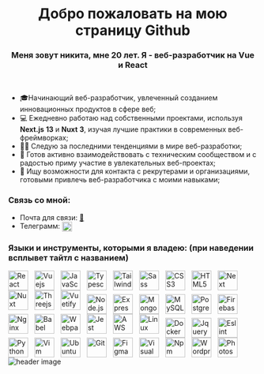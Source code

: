<h1 align="center">Добро пожаловать на мою страницу Github</h1>
<h3 align="center">Меня зовут никита, мне 20 лет. Я - веб-разработчик на Vue и React</h3>
<br/>

- 🎓Начинающий веб-разработчик, увлеченный созданием инновационных продуктов в сфере веб;
- 💻 Ежедневно работаю над собственными проектами, используя **Next.js** **13** и **Nuxt** **3**, изучая лучшие практики в современных веб-фреймворках;
- 👨‍💻 Следую за последними тенденциями в мире веб-разработки;
- 🤝 Готов активно взаимодействовать с техническим сообществом и с радостью приму участие в увлекательных веб-проектах;
- 📨 Ищу возможности для контакта с рекрутерами и организациями, готовыми привлечь веб-разработчика с моими навыками;
<h3 align="left" >Связь со мной:</h3>

- Почта для связи: [📧](https://mail.google.com/mail/u/0/?fs=1&to=neequue@gmail.com&su=Enquiry&tf=cm)
- Телеграмм: <a href="https://t.me/neequu" target="blank"><img align="center" src="https://upload.wikimedia.org/wikipedia/commons/8/82/Telegram_logo.svg" alt="telegram link" height="20" width="20" /></a>

### Языки и инструменты, которыми я владею: (при наведении всплывет тайтл с названием)
<p>
<img align="left" title="React" alt="React" width="40px" src="https://cdn.jsdelivr.net/gh/devicons/devicon/icons/react/react-original.svg" style="padding-right:10px;" />
<img align="left" title="Vuejs" alt="Vuejs" width="40px" src="https://cdn.jsdelivr.net/gh/devicons/devicon/icons/vuejs/vuejs-original.svg" style="padding-right:10px;" />
<img align="left" title="JavaScript" alt="JavaScript" width="40px" src="https://cdn.jsdelivr.net/gh/devicons/devicon/icons/javascript/javascript-original.svg" style="padding-right:10px;" />
<img align="left" title="Typescript" alt="Typescript" width="40px" src="https://cdn.jsdelivr.net/gh/devicons/devicon/icons/typescript/typescript-plain.svg" style="padding-right:10px;" />
<img align="left" title="Tailwindcss" alt="Tailwindcss" width="40px" src="https://cdn.jsdelivr.net/gh/devicons/devicon/icons/tailwindcss/tailwindcss-plain.svg" style="padding-right:10px;" />
<img align="left" title="Sass" alt="Sass" width="40px" src="https://cdn.jsdelivr.net/gh/devicons/devicon/icons/sass/sass-original.svg" style="padding-right:10px;" />
<img align="left" title="CSS3" alt="CSS3" width="40px" src="https://cdn.jsdelivr.net/gh/devicons/devicon/icons/css3/css3-original.svg" style="padding-right:10px;" />
<img align="left" title="HTML5" alt="HTML5" width="40px" src="https://cdn.jsdelivr.net/gh/devicons/devicon/icons/html5/html5-original.svg" style="padding-right:10px;" />
<img align="left" title="Next" alt="Next" width="40px" src="https://cdn.jsdelivr.net/gh/devicons/devicon/icons/nextjs/nextjs-original.svg" style="padding-right:10px;" />
<img align="left" title="Nuxt" alt="Nuxt" width="40px" src="https://cdn.jsdelivr.net/gh/devicons/devicon/icons/nuxtjs/nuxtjs-plain.svg" style="padding-right:10px;" />
<img align="left" title="Threejs" alt="Threejs" width="40px" src="https://cdn.jsdelivr.net/gh/devicons/devicon/icons/threejs/threejs-original.svg" style="padding-right:10px;" />
<img align="left" title="Vuetify" alt="Vuetify" width="40px" src="https://cdn.jsdelivr.net/gh/devicons/devicon/icons/vuetify/vuetify-original.svg" style="padding-right:10px;" />
  <br/>
  <br/>
</p>
<p>
<img align="left" title="Node.js" alt="Node.js" width="40px" src="https://cdn.jsdelivr.net/gh/devicons/devicon/icons/nodejs/nodejs-original.svg" style="padding-right:10px;" />
<img align="left" title="Express" alt="Express" width="40px" src="https://cdn.jsdelivr.net/gh/devicons/devicon/icons/express/express-original.svg" style="padding-right:10px;" />
<img align="left" title="MongoDB" alt="MongoDB" width="40px" src="https://cdn.jsdelivr.net/gh/devicons/devicon/icons/mongodb/mongodb-original.svg" style="padding-right:10px;" />
<img align="left" title="MySQL" alt="MySQL" width="40px" src="https://cdn.jsdelivr.net/gh/devicons/devicon/icons/mysql/mysql-original.svg" style="padding-right:10px;" />
<img align="left" title="Postgresql" alt="Postgresql" width="40px" src="https://cdn.jsdelivr.net/gh/devicons/devicon/icons/postgresql/postgresql-plain.svg" style="padding-right:10px;" />
<img align="left" title="Firebase" alt="Firebase" width="40px" src="https://cdn.jsdelivr.net/gh/devicons/devicon/icons/firebase/firebase-plain.svg" style="padding-right:10px;" />
<img align="left" title="Nginx" alt="Nginx" width="40px" src="https://cdn.jsdelivr.net/gh/devicons/devicon/icons/nginx/nginx-original.svg" style="padding-right:10px;" />
<img align="left" title="Babel" alt="Babel" width="40px" src="https://cdn.jsdelivr.net/gh/devicons/devicon/icons/babel/babel-original.svg" style="padding-right:10px;" />
<img align="left" title="Webpack" alt="Webpack" width="40px" src="https://cdn.jsdelivr.net/gh/devicons/devicon/icons/webpack/webpack-original.svg" style="padding-right:10px;" />
<img align="left" title="Jest" alt="Jest" width="40px" src="https://cdn.jsdelivr.net/gh/devicons/devicon/icons/jest/jest-plain.svg" style="padding-right:10px;" />
<img align="left" title="AWS" alt="AWS" width="40px" src="https://cdn.jsdelivr.net/gh/devicons/devicon/icons/amazonwebservices/amazonwebservices-original.svg" style="padding-right:10px;" />
<img align="left" title="Linux" alt="Linux" width="40px" src="https://cdn.jsdelivr.net/gh/devicons/devicon/icons/linux/linux-plain.svg" style="padding-right:10px;" />
  <br/>
  <br/>
</p>
<img align="left" title="Docker" alt="Docker" width="40px" src="https://cdn.jsdelivr.net/gh/devicons/devicon/icons/docker/docker-original.svg" style="padding-right:10px;" />
<img align="left" title="Jquery" alt="Jquery" width="40px" src="https://cdn.jsdelivr.net/gh/devicons/devicon/icons/jquery/jquery-plain.svg" style="padding-right:10px;" />
<img align="left" title="Eslint" alt="Eslint" width="40px" src="https://cdn.jsdelivr.net/gh/devicons/devicon/icons/eslint/eslint-original.svg" style="padding-right:10px;" />
<img align="left" title="Python" alt="Python" width="40px" src="https://cdn.jsdelivr.net/gh/devicons/devicon/icons/python/python-original.svg" style="padding-right:10px;" />
<img align="left" title="Vim" alt="Vim" width="40px" src="https://cdn.jsdelivr.net/gh/devicons/devicon/icons/vim/vim-plain.svg" style="padding-right:10px;" />
<img align="left" title="Ubuntu" alt="Ubuntu" width="40px" src="https://cdn.jsdelivr.net/gh/devicons/devicon/icons/ubuntu/ubuntu-plain.svg" style="padding-right:10px;" />
<img align="left" title="Git" alt="Git" width="40px" src="https://cdn.jsdelivr.net/gh/devicons/devicon/icons/git/git-original.svg" style="padding-right:10px;" />
<img align="left" title="Figma" alt="Figma" width="40px" src="https://cdn.jsdelivr.net/gh/devicons/devicon/icons/figma/figma-original.svg" style="padding-right:10px;" />
<img align="left" title="Visual Studio Code" alt="Visual Studio Code" width="40px" src="https://cdn.jsdelivr.net/gh/devicons/devicon/icons/vscode/vscode-original.svg" style="padding-right:10px;" />
<img align="left" title="Npm" alt="Npm" width="40px" src="https://cdn.jsdelivr.net/gh/devicons/devicon/icons/npm/npm-original-wordmark.svg" style="padding-right:10px;" />
<img align="left" title="Wordpress" alt="Wordpress" width="40px" src="https://cdn.jsdelivr.net/gh/devicons/devicon/icons/wordpress/wordpress-plain.svg" style="padding-right:10px;" />
<img align="left" title="Photoshop" alt="Photoshop" width="40px" src="https://cdn.jsdelivr.net/gh/devicons/devicon/icons/photoshop/photoshop-plain.svg" style="padding-right:10px;" />
<br/>
<br/>
<img align="righttitlealt="header  alt="header image" src="https://steamuserimages-a.akamaihd.net/ugc/879748616164108107/8F44EE6DAFB4F4E2469AA4947059A09E1A78E93C/?imw=5000&imh=5000&ima=fit&impolicy=Letterbox&imcolor=%23000000&letterbox=false">

